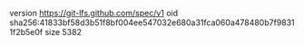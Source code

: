 version https://git-lfs.github.com/spec/v1
oid sha256:41833bf58d3b51f8bf004ee547032e680a31fca060a478480b7f98311f2b5e0f
size 5382
